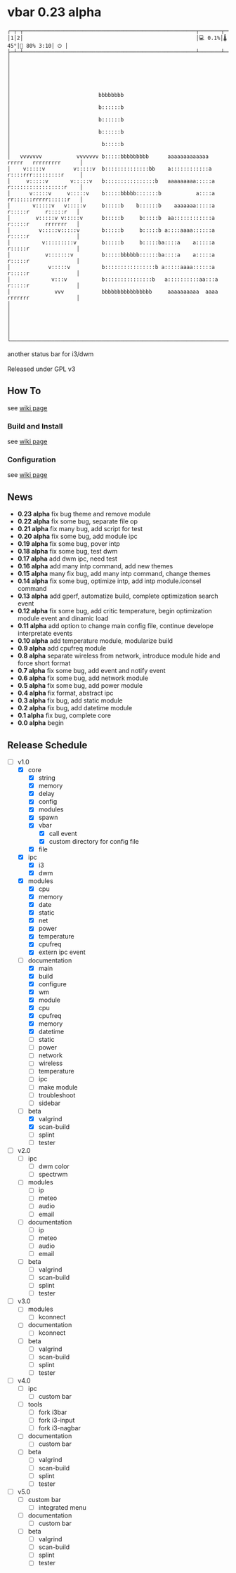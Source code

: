 # vbar 0.23 alpha
```
┌─┬─┬───────────────────────────────────────────────────────┬───────┬─────┬───────────┬───┐
│1│2│                                                       │💻 0.1%│🌡45°│🔋 80% 3:10│ ⏻ │
├─┴─┴───────────────────────────────────────────────────────┴───────┴─────┴───────────┴───┤
│                                                                                         │
│                                                                                         │
│                                                                                         │
│                            bbbbbbbb                                                     │
│                            b::::::b                                                     │
│                            b::::::b                                                     │
│                            b::::::b                                                     │
│                             b:::::b                                                     │
│   vvvvvvv           vvvvvvv b:::::bbbbbbbbb      aaaaaaaaaaaaa   rrrrr   rrrrrrrrr      │
│    v:::::v         v:::::v  b::::::::::::::bb    a::::::::::::a  r::::rrr:::::::::r     │
│     v:::::v       v:::::v   b::::::::::::::::b   aaaaaaaaa:::::a r:::::::::::::::::r    │
│      v:::::v     v:::::v    b:::::bbbbb:::::::b           a::::a rr::::::rrrrr::::::r   │
│       v:::::v   v:::::v     b:::::b    b::::::b    aaaaaaa:::::a  r:::::r     r:::::r   │
│        v:::::v v:::::v      b:::::b     b:::::b  aa::::::::::::a  r:::::r     rrrrrrr   │
│         v:::::v:::::v       b:::::b     b:::::b a::::aaaa::::::a  r:::::r               │
│          v:::::::::v        b:::::b     b:::::ba::::a    a:::::a  r:::::r               │
│           v:::::::v         b:::::bbbbbb::::::ba::::a    a:::::a  r:::::r               │
│            v:::::v          b::::::::::::::::b a:::::aaaa::::::a  r:::::r               │
│             v:::v           b:::::::::::::::b   a::::::::::aa:::a r:::::r               │
│              vvv            bbbbbbbbbbbbbbbb     aaaaaaaaaa  aaaa rrrrrrr               │
│                                                                                         │
│                                                                                         │
│                                                                                         │
└─────────────────────────────────────────────────────────────────────────────────────────┘
```

another status bar for i3/dwm</br>
</br>
Released under GPL v3</br>

## How To
 see [wiki page](https://github.com/vbextreme/vbar/wiki/Home)

### Build and Install
 see [wiki page](https://github.com/vbextreme/vbar/wiki/Build)

### Configuration
 see [wiki page](https://github.com/vbextreme/vbar/wiki/Configure)

## News
* **0.23 alpha** fix bug theme and remove module</br>
* **0.22 alpha** fix some bug, separate file op</br>
* **0.21 alpha** fix many bug, add script for test</br>
* **0.20 alpha** fix some bug, add module ipc</br>
* **0.19 alpha** fix some bug, pover intp</br>
* **0.18 alpha** fix some bug, test dwm</br>
* **0.17 alpha** add dwm ipc, need test</br>
* **0.16 alpha** add many intp command, add new themes</br>
* **0.15 alpha** many fix bug, add many intp command, change themes</br>
* **0.14 alpha** fix some bug, optimize intp, add intp module.iconsel command</br>
* **0.13 alpha** add gperf, automatize build, complete optimization search event</br>
* **0.12 alpha** fix some bug, add critic temperature, begin optimization module event and dinamic load</br>
* **0.11 alpha** add option to change main config file, continue develope interpretate events </br>
* **0.10 alpha** add temperature module, modularize build</br>
* **0.9  alpha** add cpufreq module</br>
* **0.8  alpha** separate wireless from network, introduce module hide and force short format</br>
* **0.7  alpha** fix some bug, add event and notify event</br>
* **0.6  alpha** fix some bug, add network module</br>
* **0.5  alpha** fix some bug, add power module</br>
* **0.4  alpha** fix format, abstract ipc</br>
* **0.3  alpha** fix bug, add static module</br>
* **0.2  alpha** fix bug, add datetime module</br>
* **0.1  alpha** fix bug, complete core</br>
* **0.0  alpha** begin

## Release Schedule
- [ ] v1.0
	- [X] core
		- [X] string
		- [X] memory
		- [X] delay
		- [X] config
		- [X] modules
		- [X] spawn
		- [X] vbar
			- [X] call event
			- [X] custom directory for config file
		- [X] file
	- [X] ipc
		- [X] i3
		- [X] dwm
	- [X] modules
		- [X] cpu
		- [X] memory
		- [X] date
		- [X] static
		- [X] net
		- [X] power
		- [X] temperature
		- [X] cpufreq
		- [X] extern ipc event
	- [ ] documentation
		- [X] main
		- [X] build
		- [X] configure
		- [X] wm
		- [X] module
		- [X] cpu
		- [X] cpufreq
		- [X] memory
		- [X] datetime
		- [ ] static
		- [ ] power
		- [ ] network
		- [ ] wireless
		- [ ] temperature
		- [ ] ipc
		- [ ] make module
		- [ ] troubleshoot
		- [ ] sidebar
	- [ ] beta
		- [X] valgrind
		- [X] scan-build
		- [ ] splint
		- [ ] tester
- [ ] v2.0
	- [ ] ipc
		- [ ] dwm color
		- [ ] spectrwm
	- [ ] modules
		- [ ] ip
		- [ ] meteo
		- [ ] audio
		- [ ] email
	- [ ] documentation
		- [ ] ip
		- [ ] meteo
		- [ ] audio
		- [ ] email
	- [ ] beta
		- [ ] valgrind
		- [ ] scan-build
		- [ ] splint
		- [ ] tester
- [ ] v3.0
	- [ ] modules
		- [ ] kconnect
	- [ ] documentation
		- [ ] kconnect
	- [ ] beta
		- [ ] valgrind
		- [ ] scan-build
		- [ ] splint
		- [ ] tester
- [ ] v4.0
	- [ ] ipc
		- [ ] custom bar
	- [ ] tools
		- [ ] fork i3bar
		- [ ] fork i3-input
		- [ ] fork i3-nagbar
	- [ ] documentation
		- [ ] custom bar
	- [ ] beta
		- [ ] valgrind
		- [ ] scan-build
		- [ ] splint
		- [ ] tester
- [ ] v5.0
	- [ ] custom bar
		- [ ] integrated menu
	- [ ] documentation
		- [ ] custom bar
	- [ ] beta
		- [ ] valgrind
		- [ ] scan-build
		- [ ] splint
		- [ ] tester
